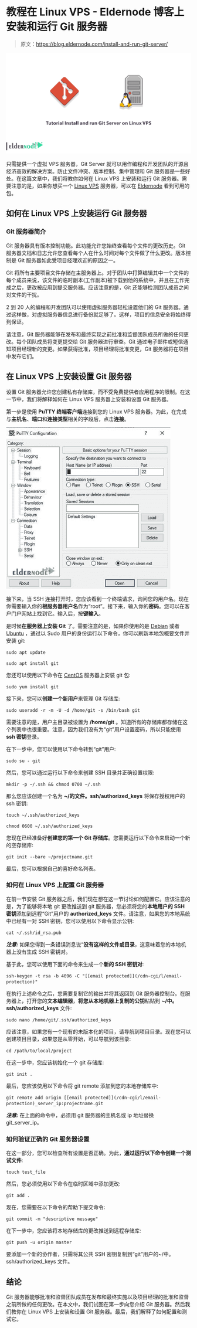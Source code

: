 # 教程在 Linux VPS - Eldernode 博客上安装和运行 Git 服务器

> 原文：<https://blog.eldernode.com/install-and-run-git-server/>

![Tutorial Install and run Git Server on Linux VPS](img/5dd1921170ca39b679446e19dde27fa6.png)

只需提供一个虚拟 VPS 服务器，Git Server 就可以用作编程和开发团队的开源且经济高效的解决方案。防止文件冲突、版本控制、集中管理和 Git 服务器是一些好处。在这篇文章中，我们将教你如何在 Linux VPS 上安装和运行 Git 服务器。需要注意的是，如果你想买一个 [Linux VPS](https://eldernode.com/linux-vps/) 服务器，可以在 [Eldernode](https://eldernode.com/) 看到可用的包。

## **如何在 Linux VPS 上安装运行 Git 服务器**

### **Git 服务器简介**

Git 服务器具有版本控制功能。此功能允许您始终查看每个文件的更改历史。Git 服务器文档和日志允许您查看每个人在什么时间对每个文件做了什么更改。版本控制是 Git 服务器如此受项目经理欢迎的原因之一。

Git 将所有主要项目文件存储在主服务器上。对于团队中打算编辑其中一个文件的每个成员来说，该文件的临时副本(工作副本)被下载到他的系统中，并且在工作完成之后，更改被应用到提交服务器。应该注意的是，Git 还能够检测团队成员之间对文件的干扰。

2 到 20 人的编程和开发团队可以使用虚拟服务器轻松设置他们的 Git 服务器。通过这样做，对虚拟服务器信息进行备份就足够了。这样，项目的信息安全将始终得到保证。

请注意，Git 服务器能够在发布和最终实现之前批准和监督团队成员所做的任何更改。每个团队成员将变更提交给 Git 服务器进行审查。Git 通过电子邮件或短信通知项目经理新的变更。如果获得批准，项目经理将批准变更，Git 服务器将在项目中发布它们。

## **在 Linux VPS 上安装设置 Git 服务器**

设置 Git 服务器允许您创建私有存储库，而不受免费提供者应用程序的限制。在这一节中，我们将解释如何在 Linux VPS 服务器上安装和设置 Git 服务器。

第一步是使用 **PuTTY 终端客户端**连接到您的 Linux VPS 服务器。为此，在完成与**主机名**、**端口**和**连接类型**相关的字段后，点击**连接**。

![connect to linux vps](img/61da18ff9ade584f9119a6834263837b.png)

接下来，当 SSH 连接打开时，您应该看到一个终端请求，询问您的用户名。现在你需要输入你的**根服务器用户名**作为“root”。接下来，输入你的**密码**。您可以在客户门户网站上找到它。输入后，按**键输入**。

是时候**在服务器上安装 Git** 了。需要注意的是，如果你使用的是 [Debian](https://blog.eldernode.com/tag/debian/) 或者 [Ubuntu](https://blog.eldernode.com/tag/ubuntu/) ，通过以 Sudo 用户的身份运行以下命令，你可以刷新本地包概要文件并安装 git:

```
sudo apt update
```

```
sudo apt install git
```

您还可以使用以下命令在 [CentOS](https://blog.eldernode.com/tag/centos/) 服务器上安装 git 包:

```
sudo yum install git
```

接下来，您可以**创建一个新用户**来管理 Git 存储库:

```
sudo useradd -r -m -U -d /home/git -s /bin/bash git
```

需要注意的是，用户主目录被设置为 **/home/git** 。知道所有的存储库都存储在这个列表中也很重要。注意，因为我们没有为“git”用户设置密码，所以只能使用 **ssh 密钥**登录。

在下一步中，您可以使用以下命令转到“git”用户:

```
sudo su - git
```

然后，您可以通过运行以下命令来创建 SSH 目录并正确设置权限:

```
mkdir -p ~/.ssh && chmod 0700 ~/.ssh
```

那么您应该创建一个名为 **~/的文件。ssh/authorized_keys** 将保存授权用户的 ssh 密钥:

```
touch ~/.ssh/authorized_keys
```

```
chmod 0600 ~/.ssh/authorized_keys
```

您现在已经准备好**创建您的第一个 Git 存储库**。您需要运行以下命令来启动一个新的空存储库:

```
git init --bare ~/projectname.git
```

最后，您可以根据自己的喜好命名列表。

### **如何在 Linux VPS 上配置 Git 服务器**

在前一节安装 Git 服务器之后，我们现在想在这一节讨论如何配置它。应该注意的是，为了能够将本地 git 更改推送到 git 服务器，您必须将您的**本地用户的 SSH 密钥**添加到远程“Git”用户的 **authorized_keys** 文件。请注意，如果您的本地系统中已经有一对 SSH 密钥，您可以使用以下命令显示公钥:

```
cat ~/.ssh/id_rsa.pub
```

***注意:*** 如果您得到一条错误消息说“**没有这样的文件或目录**，这意味着您的本地机器上没有生成 SSH 密钥对。

基于此，您可以使用下面的命令来生成一个**新的 SSH 密钥对**:

```
ssh-keygen -t rsa -b 4096 -C "[[email protected]](/cdn-cgi/l/email-protection)"
```

在执行上述命令之后，您需要复制它的输出并将其返回到 Git 服务器控制台。在服务器上，打开您的**文本编辑器**，**将您从本地机器上复制的公钥**粘贴到 **~/中。ssh/authorized_keys** 文件:

```
sudo nano /home/git/.ssh/authorized_keys
```

应该注意，如果您有一个现有的未版本化的项目，请导航到项目目录。现在您可以创建项目目录，如果您是从零开始，可以导航到该目录:

```
cd /path/to/local/project
```

在这一步中，您应该初始化一个 git 存储库:

```
git init .
```

最后，您应该使用以下命令将 git remote 添加到您的本地存储库中:

```
git remote add origin [[email protected]](/cdn-cgi/l/email-protection)_server_ip:projectname.git
```

***注意:*** 在上面的命令中，必须用 git 服务器的主机名或 ip 地址替换 git_server_ip。

### **如何验证正确的 Git 服务器设置**

在这一部分，您可以检查所有设置是否正确。为此，**通过运行以下命令创建一个测试文件**:

```
touch test_file
```

然后，您必须使用以下命令在临时区域中添加更改:

```
git add .
```

现在，您需要在以下命令的帮助下提交命令:

```
git commit -m "descriptive message"
```

在下一步中，您应该将本地存储库的更改推送到远程存储库:

```
git push -u origin master
```

要添加一个新的协作者，只需将其公共 SSH 密钥复制到“git”用户的~/中。ssh/authorized_keys 文件。

## 结论

Git 服务器能够批准和监督团队成员在发布和最终实施以及项目经理的批准和监督之前所做的任何更改。在本文中，我们试图在第一步向您介绍 Git 服务器。然后我们教你在 Linux VPS 上安装和设置 Git 服务器。最后，我们解释了如何配置和测试它。